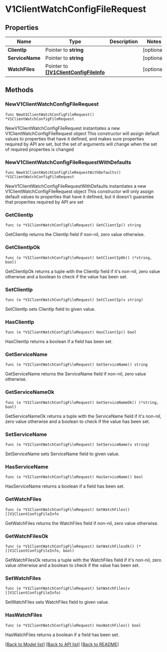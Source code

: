 # V1ClientWatchConfigFileRequest

## Properties

Name | Type | Description | Notes
------------ | ------------- | ------------- | -------------
**ClientIp** | Pointer to **string** |  | [optional] 
**ServiceName** | Pointer to **string** |  | [optional] 
**WatchFiles** | Pointer to [**[]V1ClientConfigFileInfo**](V1ClientConfigFileInfo.md) |  | [optional] 

## Methods

### NewV1ClientWatchConfigFileRequest

`func NewV1ClientWatchConfigFileRequest() *V1ClientWatchConfigFileRequest`

NewV1ClientWatchConfigFileRequest instantiates a new V1ClientWatchConfigFileRequest object
This constructor will assign default values to properties that have it defined,
and makes sure properties required by API are set, but the set of arguments
will change when the set of required properties is changed

### NewV1ClientWatchConfigFileRequestWithDefaults

`func NewV1ClientWatchConfigFileRequestWithDefaults() *V1ClientWatchConfigFileRequest`

NewV1ClientWatchConfigFileRequestWithDefaults instantiates a new V1ClientWatchConfigFileRequest object
This constructor will only assign default values to properties that have it defined,
but it doesn't guarantee that properties required by API are set

### GetClientIp

`func (o *V1ClientWatchConfigFileRequest) GetClientIp() string`

GetClientIp returns the ClientIp field if non-nil, zero value otherwise.

### GetClientIpOk

`func (o *V1ClientWatchConfigFileRequest) GetClientIpOk() (*string, bool)`

GetClientIpOk returns a tuple with the ClientIp field if it's non-nil, zero value otherwise
and a boolean to check if the value has been set.

### SetClientIp

`func (o *V1ClientWatchConfigFileRequest) SetClientIp(v string)`

SetClientIp sets ClientIp field to given value.

### HasClientIp

`func (o *V1ClientWatchConfigFileRequest) HasClientIp() bool`

HasClientIp returns a boolean if a field has been set.

### GetServiceName

`func (o *V1ClientWatchConfigFileRequest) GetServiceName() string`

GetServiceName returns the ServiceName field if non-nil, zero value otherwise.

### GetServiceNameOk

`func (o *V1ClientWatchConfigFileRequest) GetServiceNameOk() (*string, bool)`

GetServiceNameOk returns a tuple with the ServiceName field if it's non-nil, zero value otherwise
and a boolean to check if the value has been set.

### SetServiceName

`func (o *V1ClientWatchConfigFileRequest) SetServiceName(v string)`

SetServiceName sets ServiceName field to given value.

### HasServiceName

`func (o *V1ClientWatchConfigFileRequest) HasServiceName() bool`

HasServiceName returns a boolean if a field has been set.

### GetWatchFiles

`func (o *V1ClientWatchConfigFileRequest) GetWatchFiles() []V1ClientConfigFileInfo`

GetWatchFiles returns the WatchFiles field if non-nil, zero value otherwise.

### GetWatchFilesOk

`func (o *V1ClientWatchConfigFileRequest) GetWatchFilesOk() (*[]V1ClientConfigFileInfo, bool)`

GetWatchFilesOk returns a tuple with the WatchFiles field if it's non-nil, zero value otherwise
and a boolean to check if the value has been set.

### SetWatchFiles

`func (o *V1ClientWatchConfigFileRequest) SetWatchFiles(v []V1ClientConfigFileInfo)`

SetWatchFiles sets WatchFiles field to given value.

### HasWatchFiles

`func (o *V1ClientWatchConfigFileRequest) HasWatchFiles() bool`

HasWatchFiles returns a boolean if a field has been set.


[[Back to Model list]](../README.md#documentation-for-models) [[Back to API list]](../README.md#documentation-for-api-endpoints) [[Back to README]](../README.md)


